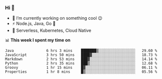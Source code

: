 ### Hi 👋

<!--
**nodejh/nodejh** is a ✨ _special_ ✨ repository because its `README.md` (this file) appears on your GitHub profile.

Here are some ideas to get you started:

- 🔭 I’m currently working on ...
- 🌱 I’m currently learning ...
- 👯 I’m looking to collaborate on ...
- 🤔 I’m looking for help with ...
- 💬 Ask me about ...
- 📫 How to reach me: ...
- 😄 Pronouns: ...
- ⚡ Fun fact: ...
-->

- 🔭 I’m currently working on something cool :wink:
- ⚡ Node.js, Java, Go :thought_balloon:
- 🤖 Serverless, Kubernetes, Cloud Native

📊 **This week I spent my time on**

<!--START_SECTION:waka-->

```text
Java               6 hrs 3 mins    ███████▒░░░░░░░░░░░░░░░░░   29.60 %
JavaScript         3 hrs 50 mins   ████▓░░░░░░░░░░░░░░░░░░░░   18.73 %
Markdown           2 hrs 53 mins   ███▓░░░░░░░░░░░░░░░░░░░░░   14.14 %
Python             2 hrs 35 mins   ███▒░░░░░░░░░░░░░░░░░░░░░   12.68 %
Groovy             1 hr 15 mins    █▓░░░░░░░░░░░░░░░░░░░░░░░   06.11 %
Properties         1 hr 8 mins     █▒░░░░░░░░░░░░░░░░░░░░░░░   05.56 %
```

<!--END_SECTION:waka-->


<!--
:traffic_light: **Visitors**

![visitors](https://visitor-badge.glitch.me/badge?page_id=nodejh.nodejh)
-->
